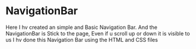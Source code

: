# NavigationBar
Here I hv created an simple and Basic Navigation Bar.
And the NavigationBar is Stick to the page, Even if u scroll up or down it is visible to us
I hv done this Navigation Bar using the HTML and CSS files
